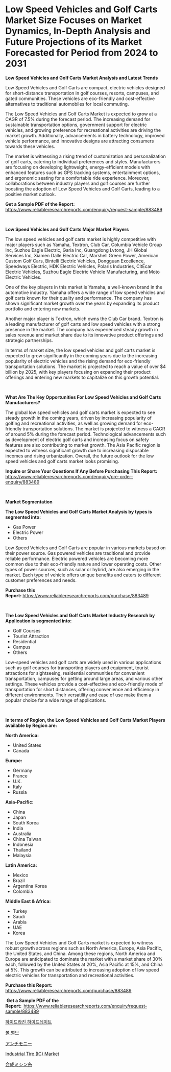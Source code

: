 <p><h1>Low Speed Vehicles and Golf Carts Market Size Focuses on Market Dynamics, In-Depth Analysis and Future Projections of its Market Forecasted for Period from 2024 to 2031</h1></p><p><strong>Low Speed Vehicles and Golf Carts Market Analysis and Latest Trends</strong></p>
<p><p>Low Speed Vehicles and Golf Carts are compact, electric vehicles designed for short-distance transportation in golf courses, resorts, campuses, and gated communities. These vehicles are eco-friendly and cost-effective alternatives to traditional automobiles for local commuting.</p><p>The Low Speed Vehicles and Golf Carts Market is expected to grow at a CAGR of 7.5% during the forecast period. The increasing demand for sustainable transportation options, government support for electric vehicles, and growing preference for recreational activities are driving the market growth. Additionally, advancements in battery technology, improved vehicle performance, and innovative designs are attracting consumers towards these vehicles.</p><p>The market is witnessing a rising trend of customization and personalization of golf carts, catering to individual preferences and styles. Manufacturers are focusing on developing lightweight, energy-efficient models with enhanced features such as GPS tracking systems, entertainment options, and ergonomic seating for a comfortable ride experience. Moreover, collaborations between industry players and golf courses are further boosting the adoption of Low Speed Vehicles and Golf Carts, leading to a positive market outlook.</p></p>
<p><strong>Get a Sample PDF of the Report:&nbsp;</strong> <a href="https://www.reliableresearchreports.com/enquiry/request-sample/883489">https://www.reliableresearchreports.com/enquiry/request-sample/883489</a></p>
<p>&nbsp;</p>
<p><strong>Low Speed Vehicles and Golf Carts Major Market Players</strong></p>
<p><p>The low speed vehicles and golf carts market is highly competitive with major players such as Yamaha, Textron, Club Car, Columbia Vehicle Group Inc, Suzhou Eagle Electric, Garia Inc, Guangdong Lvtong, JH Global Services Inc, Xiamen Dalle Electric Car, Marshell Green Power, American Custom Golf Cars, Bintelli Electric Vehicles, Dongguan Excellence, Speedways Electric, HDK Electric Vehicles, Polaris Industries, CitEcar Electric Vehicles, Suzhou Eagle Electric Vehicle Manufacturing, and Moto Electric Vehicles.</p><p>One of the key players in this market is Yamaha, a well-known brand in the automotive industry. Yamaha offers a wide range of low speed vehicles and golf carts known for their quality and performance. The company has shown significant market growth over the years by expanding its product portfolio and entering new markets.</p><p>Another major player is Textron, which owns the Club Car brand. Textron is a leading manufacturer of golf carts and low speed vehicles with a strong presence in the market. The company has experienced steady growth in sales revenue and market share due to its innovative product offerings and strategic partnerships.</p><p>In terms of market size, the low speed vehicles and golf carts market is expected to grow significantly in the coming years due to the increasing popularity of electric vehicles and the rising demand for eco-friendly transportation solutions. The market is projected to reach a value of over $4 billion by 2025, with key players focusing on expanding their product offerings and entering new markets to capitalize on this growth potential.</p></p>
<p>&nbsp;</p>
<p><strong>What Are The Key Opportunities For Low Speed Vehicles and Golf Carts Manufacturers?</strong></p>
<p><p>The global low speed vehicles and golf carts market is expected to see steady growth in the coming years, driven by increasing popularity of golfing and recreational activities, as well as growing demand for eco-friendly transportation solutions. The market is projected to witness a CAGR of around 5% during the forecast period. Technological advancements such as development of electric golf carts and increasing focus on safety features are also contributing to market growth. The Asia Pacific region is expected to witness significant growth due to increasing disposable incomes and rising urbanization. Overall, the future outlook for the low speed vehicles and golf carts market looks promising.</p></p>
<p><strong>Inquire or Share Your Questions If Any Before Purchasing This Report:</strong> <a href="https://www.reliableresearchreports.com/enquiry/pre-order-enquiry/883489">https://www.reliableresearchreports.com/enquiry/pre-order-enquiry/883489</a></p>
<p>&nbsp;</p>
<p><strong>Market Segmentation</strong></p>
<p><strong>The Low Speed Vehicles and Golf Carts Market Analysis by types is segmented into:</strong></p>
<p><ul><li>Gas Power</li><li>Electric Power</li><li>Others</li></ul></p>
<p><p>Low Speed Vehicles and Golf Carts are popular in various markets based on their power source. Gas powered vehicles are traditional and provide reliable performance. Electric powered vehicles are becoming more common due to their eco-friendly nature and lower operating costs. Other types of power sources, such as solar or hybrid, are also emerging in the market. Each type of vehicle offers unique benefits and caters to different customer preferences and needs.</p></p>
<p><strong>Purchase this Report:&nbsp;</strong><a href="https://www.reliableresearchreports.com/purchase/883489">https://www.reliableresearchreports.com/purchase/883489</a></p>
<p>&nbsp;</p>
<p><strong>The Low Speed Vehicles and Golf Carts Market Industry Research by Application is segmented into:</strong></p>
<p><ul><li>Golf Courses</li><li>Tourist Attraction</li><li>Residential</li><li>Campus</li><li>Others</li></ul></p>
<p><p>Low-speed vehicles and golf carts are widely used in various applications such as golf courses for transporting players and equipment, tourist attractions for sightseeing, residential communities for convenient transportation, campuses for getting around large areas, and various other settings. These vehicles provide a cost-effective and eco-friendly mode of transportation for short distances, offering convenience and efficiency in different environments. Their versatility and ease of use make them a popular choice for a wide range of applications.</p></p>
<p>&nbsp;</p>
<p><strong>In terms of Region, the Low Speed Vehicles and Golf Carts Market Players available by Region are:</strong></p>
<p>
    <p> <strong> North America: </strong>
        <ul>
            <li>United States</li>
            <li>Canada</li>
        </ul>
        </p> 
    <p> <strong> Europe: </strong>
        <ul>
            <li>Germany</li>
            <li>France</li>
            <li>U.K.</li>
            <li>Italy</li>
            <li>Russia</li>
        </ul>
        </p> 
    <p> <strong> Asia-Pacific: </strong>
        <ul>
            <li>China</li>
            <li>Japan</li>
            <li>South Korea</li>
            <li>India</li>
            <li>Australia</li>
            <li>China Taiwan</li>
            <li>Indonesia</li>
            <li>Thailand</li>
            <li>Malaysia</li>
        </ul>
        </p> 
    <p> <strong> Latin America: </strong>
        <ul>
            <li>Mexico</li>
            <li>Brazil</li>
            <li>Argentina Korea</li>
            <li>Colombia</li>
        </ul>
        </p> 
    <p> <strong> Middle East & Africa: </strong>
        <ul>
            <li>Turkey</li>
            <li>Saudi</li>
            <li>Arabia</li>
            <li>UAE</li>
            <li>Korea</li>
        </ul>
    </p>
    </p>
<p><p>The Low Speed Vehicles and Golf Carts market is expected to witness robust growth across regions such as North America, Europe, Asia Pacific, the United States, and China. Among these regions, North America and Europe are anticipated to dominate the market with a market share of 30% each, followed by the United States at 20%, Asia Pacific at 15%, and China at 5%. This growth can be attributed to increasing adoption of low speed electric vehicles for transportation and recreational activities.</p></p>
<p><strong>Purchase this Report: </strong><a href="https://www.reliableresearchreports.com/purchase/883489">https://www.reliableresearchreports.com/purchase/883489</a></p>
<p>&nbsp;<strong>Get a Sample PDF of the Report:&nbsp;&nbsp;</strong><a href="https://www.reliableresearchreports.com/enquiry/request-sample/883489">https://www.reliableresearchreports.com/enquiry/request-sample/883489</a></p>
<p><strong></strong></p>
<p><p><a href="https://medium.com/@trimekaschubertn3/%ED%95%98%EC%9D%B4%EB%93%9C%EB%9D%BC%EC%A7%84-%ED%95%98%EC%9D%B4%EB%93%9C%EB%A0%88%EC%9D%B4%ED%8A%B8-%EC%8B%9C%EC%9E%A5-%EC%84%B1%EA%B3%B5%EC%A0%81%EC%9D%B8-%EB%B9%84%EC%A6%88%EB%8B%88%EC%8A%A4-%EC%A0%84%EB%9E%B5%EC%9D%98-%EC%97%B4%EC%87%A0-2031%EB%85%84%EA%B9%8C%EC%A7%80-%EC%98%88%EC%B8%A1-e3abd4271553">하이드라진 하이드레이트</a></p><p><a href="https://medium.com/@trimekaschubertn3/%EB%94%94%EC%BD%94%EB%94%A9-%EB%B3%BC-%EB%B0%B8%EB%B8%8C-%EC%8B%9C%EC%9E%A5-%EB%A9%94%ED%8A%B8%EB%A6%AD%EC%8A%A4-%EC%8B%9C%EC%9E%A5-%EC%A0%90%EC%9C%A0%EC%9C%A8-%ED%8A%B8%EB%A0%8C%EB%93%9C-%EB%B0%8F-%EC%84%B1%EC%9E%A5-%EC%96%91%EC%83%81-c0ff9b59bbdd">볼 밸브</a></p><p><a href="https://medium.com/@cecuraprangm/%E3%82%A2%E3%83%B3%E3%83%81%E3%83%A2%E3%83%B3%E5%B8%82%E5%A0%B4%E3%82%B7%E3%82%A7%E3%82%A2%E3%81%AE%E9%80%B2%E5%8C%96%E3%81%A8%E5%B8%82%E5%A0%B4%E6%88%90%E9%95%B7%E3%83%88%E3%83%AC%E3%83%B3%E3%83%892024%E5%B9%B4%E3%81%8B%E3%82%892031%E5%B9%B4%E3%81%BE%E3%81%A7-8bea8ccbb78a">アンチモニー</a></p><p><a href="https://github.com/nicoletavirag/Market-Research-Report-List-2/blob/main/industrial-tire-ic-market.md">Industrial Tire (IC) Market</a></p><p><a href="https://medium.com/@cecuraprangm/%E5%90%88%E6%88%90%E7%B3%B8%E5%B8%82%E5%A0%B4%E3%83%AC%E3%83%9D%E3%83%BC%E3%83%88%E3%81%AF-%E3%81%93%E3%81%AE%E5%B8%82%E5%A0%B4%E3%81%AE%E6%9C%80%E6%96%B0%E3%81%AE%E3%83%88%E3%83%AC%E3%83%B3%E3%83%89%E3%82%84%E6%88%90%E9%95%B7%E6%A9%9F%E4%BC%9A%E3%82%92%E6%98%8E%E3%82%89%E3%81%8B%E3%81%AB%E3%81%97%E3%81%A6%E3%81%84%E3%81%BE%E3%81%99-2627c3beac27">合成ミシン糸</a></p></p>